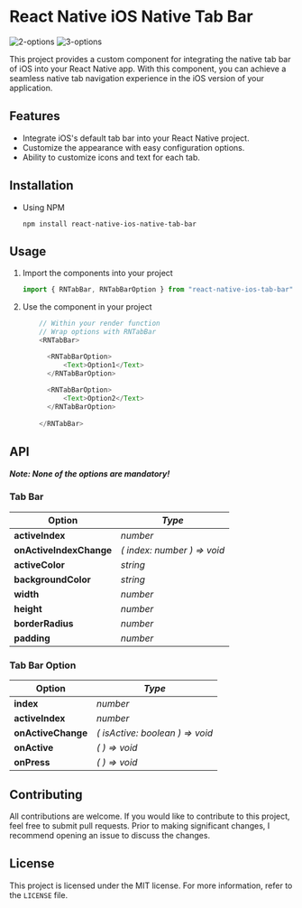 # React Native iOS Native Tab Bar

![2-options](https://github.com/Szqii/react-native-tab-bar/assets/56316962/7107dc0b-5ee3-48c3-a67e-ff4f125fc29d)
![3-options](https://github.com/Szqii/react-native-tab-bar/assets/56316962/39c813be-1ca1-45ad-ae6d-eab6d36fb17c)

This project provides a custom component for integrating the native tab bar of iOS into your React Native app. With this
component, you can achieve a seamless native tab navigation experience in the iOS version of your application.

## Features

- Integrate iOS's default tab bar into your React Native project.
- Customize the appearance with easy configuration options.
- Ability to customize icons and text for each tab.

## Installation

- Using NPM

   ```shell
  npm install react-native-ios-native-tab-bar
   ```

## Usage

1. Import the components into your project
   ```js
   import { RNTabBar, RNTabBarOption } from "react-native-ios-tab-bar";
   ```
2. Use the component in your project
   ```js
       // Within your render function
       // Wrap options with RNTabBar
       <RNTabBar>  
   
         <RNTabBarOption>
             <Text>Option1</Text>  
         </RNTabBarOption>  
         
         <RNTabBarOption>  
             <Text>Option2</Text>  
         </RNTabBarOption>  
         
       </RNTabBar>
   ```

## API

***Note: None of the options are mandatory!***

### Tab Bar

| Option                  | *Type*                      |
|-------------------------|-----------------------------|
| **activeIndex**         | *number*                    |
| **onActiveIndexChange** | *( index: number ) => void* |
| **activeColor**         | *string*                    |
| **backgroundColor**     | *string*                    |
| **width**               | *number*                    |
| **height**              | *number*                    |
| **borderRadius**        | *number*                    |
| **padding**             | *number*                    |

### Tab Bar Option

| Option             | *Type*                          |
|--------------------|---------------------------------|
| **index**          | *number*                        |
| **activeIndex**    | *number*                        |
| **onActiveChange** | *( isActive: boolean ) => void* |
| **onActive**       | *( ) => void*                   |
| **onPress**        | *( ) => void*                   |

## Contributing

All contributions are welcome.
If you would like to contribute to this project, feel free to submit pull requests.
Prior to making significant changes, I recommend opening an issue to discuss the changes.

## License

This project is licensed under the MIT license. For more information, refer to the `LICENSE` file.
